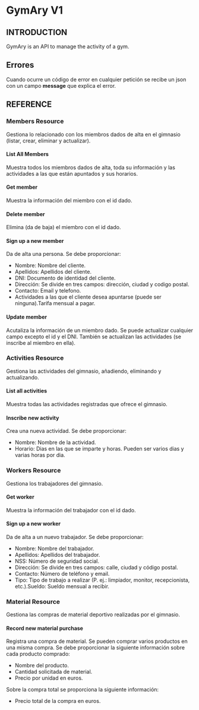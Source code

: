 
# GymAry V1
## INTRODUCTION
GymAry is an API to manage the activity of a gym.

## Errores
Cuando ocurre un código de error en cualquier petición se recibe un json con un campo **message** que explica el error.

## REFERENCE
### Members Resource
Gestiona lo relacionado con los miembros dados de alta en el gimnasio (listar, crear, eliminar y actualizar).

#### List All Members
Muestra todos los miembros dados de alta, toda su información y las actividades a las que están apuntados y sus horarios.

#### Get member
Muestra la información del miembro con el id dado.

#### Delete member
Elimina (da de baja) el miembro con el id dado.

#### Sign up a new member
Da de alta una persona. Se debe proporcionar:
  - Nombre: Nombre del cliente.
  - Apellidos: Apellidos del cliente.
  - DNI: Documento de identidad del cliente.
  - Dirección: Se divide en tres campos: dirección, ciudad y codigo postal.
  - Contacto: Email y telefono.
  - Actividades a las que el cliente desea apuntarse (puede ser ninguna).Tarifa mensual a pagar.

#### Update member
Acutaliza la información de un miembro dado. Se puede actualizar cualquier campo excepto el id y el DNI. También se actualizan las actividades (se inscribe al miembro en ella).

### Activities Resource
Gestiona las actividades del gimnasio, añadiendo, eliminando y actualizando.

#### List all activities
Muestra todas las actividades registradas que ofrece el gimnasio.

#### Inscribe new activity
Crea una nueva actividad.
Se debe proporcionar:
  - Nombre: Nombre de la actividad.
  - Horario: Dias en las que se imparte y horas. Pueden ser varios dias y varias horas por dia.

### Workers Resource
Gestiona los trabajadores del gimnasio.

#### Get worker
Muestra la información del trabajador con el id dado.

#### Sign up a new worker
Da de alta a un nuevo trabajador.
Se debe proporcionar:
  - Nombre: Nombre del trabajador.
  - Apellidos: Apellidos del trabajador.
  - NSS: Número de seguridad social.
  - Dirección: Se divide en tres campos: calle, ciudad y código postal.
  - Contacto: Número de teléfono y email.
  - Tipo: Tipo de trabajo a realizar (P. ej.: limpiador, monitor, recepcionista, etc.).Sueldo: Sueldo mensual a recibir.

### Material Resource
Gestiona las compras de material deportivo realizadas por el gimnasio.

#### Record new material purchase
Registra una compra de material. Se pueden comprar varios productos en una misma compra.
Se debe proporcionar la siguiente información sobre cada producto comprado:
  - Nombre del producto.
  - Cantidad solicitada de material.
  - Precio por unidad en euros.

Sobre la compra total se proporciona la siguiente información:
  - Precio total de la compra en euros.
